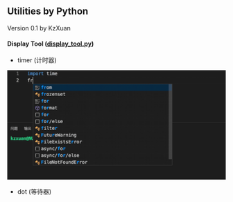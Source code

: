 ## Utilities by Python

Version 0.1 by KzXuan



#### Display Tool ([display_tool.py](./display_tool.py))

* timer (计时器)

<img src="./src/timer.gif" width=550>

* dot (等待器)